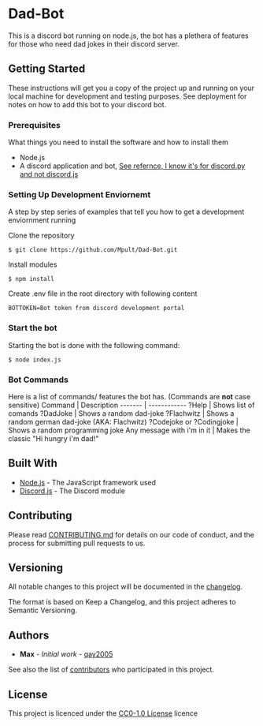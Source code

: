 # Dad-Bot

This is a discord bot running on node.js, the bot has a plethera of features for those who need dad jokes in their discord server.

## Getting Started

These instructions will get you a copy of the project up and running on your local machine for development and testing purposes. See deployment for notes on how to add this bot to your discord bot.

### Prerequisites

What things you need to install the software and how to install them

* Node.js
* A discord application and bot, [See refernce, I know it's for discord.py and not discord.js](https://discordpy.readthedocs.io/en/latest/discord.html)

### Setting Up Development Enviornemt

A step by step series of examples that tell you how to get a development enviornment running

Clone the repository
``` shell
$ git clone https://github.com/Mpult/Dad-Bot.git
```
Install modules
``` shell
$ npm install
```
Create .env file in the root directory with following content
``` .env
BOTTOKEN=Bot token from discord development portal
```
### Start the bot
Starting the bot is done with the following command:
``` shell
$ node index.js
```
### Bot Commands
Here is a list of commands/ features the bot has. (Commands are **not** case sensitive)
Command | Description
------- | ------------
?Help | Shows list of comands
?DadJoke | Shows a random dad-joke
?Flachwitz | Shows a random german dad-joke (AKA: Flachwitz)
?Codejoke or ?Codingjoke | Shows a random programming joke
Any message with i'm in it | Makes the classic "Hi hungry i'm dad!"
## Built With

* [Node.js](https://nodejs.org/en/) - The JavaScript framework used
* [Discord.js](https://discord.js.org/#/) - The Discord module

## Contributing

Please read [CONTRIBUTING.md](https://gist.github.com/MPult/7edf9a696118889af0e3e103e9a4fae2) for details on our code of conduct, and the process for submitting pull requests to us.

## Versioning

All notable changes to this project will be documented in the [changelog](https://github.com/Mpult/Dad-Bot/blob/main/.github/changelog.md).

The format is based on Keep a Changelog, and this project adheres to Semantic Versioning.

## Authors

* **Max** - *Initial work* - [qay2005](https://github.com/Mpult)

See also the list of [contributors](https://github.com/Mpult/dad-bot/contributors) who participated in this project.

## License
This project is licenced under the [CC0-1.0 License](https://github.com/MPult/Dad-Bot/blob/main/LICENSE) licence

